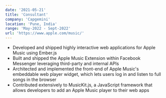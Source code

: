 ```yaml
---
date: '2021-05-21'
title: 'Consultant'
company: 'Capgemini'
location: 'Pune, India'
range: 'May-2022 - Sept-2022'
url: 'https://www.apple.com/music/'
---
```


- Developed and shipped highly interactive web applications for Apple Music using Ember.js
- Built and shipped the Apple Music Extension within Facebook Messenger leveraging third-party and internal APIs
- Architected and implemented the front-end of Apple Music's embeddable web player widget, which lets users log in and listen to full songs in the browser
- Contributed extensively to MusicKit.js, a JavaScript framework that allows developers to add an Apple Music player to their web apps

